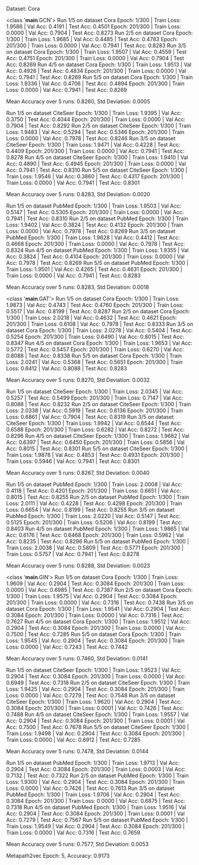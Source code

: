Dataset: Cora

<class '__main__.GCN'>
Run 1/5 on dataset Cora
Epoch: 1/300 | Train Loss: 1.9586 | Val Acc: 0.4191 | Test Acc: 0.4501
Epoch: 201/300 | Train Loss: 0.0000 | Val Acc: 0.7904 | Test Acc: 0.8273
Run 2/5 on dataset Cora
Epoch: 1/300 | Train Loss: 1.9685 | Val Acc: 0.4485 | Test Acc: 0.4783
Epoch: 201/300 | Train Loss: 0.0000 | Val Acc: 0.7941 | Test Acc: 0.8283
Run 3/5 on dataset Cora
Epoch: 1/300 | Train Loss: 1.9507 | Val Acc: 0.4559 | Test Acc: 0.4751
Epoch: 201/300 | Train Loss: 0.0000 | Val Acc: 0.7904 | Test Acc: 0.8269
Run 4/5 on dataset Cora
Epoch: 1/300 | Train Loss: 1.9513 | Val Acc: 0.4926 | Test Acc: 0.4834
Epoch: 201/300 | Train Loss: 0.0000 | Val Acc: 0.7941 | Test Acc: 0.8269
Run 5/5 on dataset Cora
Epoch: 1/300 | Train Loss: 1.9336 | Val Acc: 0.4706 | Test Acc: 0.4894
Epoch: 201/300 | Train Loss: 0.0000 | Val Acc: 0.7941 | Test Acc: 0.8269

Mean Accuracy over 5 runs: 0.8260, Std Deviation: 0.0005

Run 1/5 on dataset CiteSeer
Epoch: 1/300 | Train Loss: 1.9395 | Val Acc: 0.3750 | Test Acc: 0.4044
Epoch: 201/300 | Train Loss: 0.0000 | Val Acc: 0.7904 | Test Acc: 0.8292
Run 2/5 on dataset CiteSeer
Epoch: 1/300 | Train Loss: 1.9483 | Val Acc: 0.5294 | Test Acc: 0.5346
Epoch: 201/300 | Train Loss: 0.0000 | Val Acc: 0.7978 | Test Acc: 0.8246
Run 3/5 on dataset CiteSeer
Epoch: 1/300 | Train Loss: 1.9471 | Val Acc: 0.4228 | Test Acc: 0.4409
Epoch: 201/300 | Train Loss: 0.0000 | Val Acc: 0.7941 | Test Acc: 0.8278
Run 4/5 on dataset CiteSeer
Epoch: 1/300 | Train Loss: 1.9410 | Val Acc: 0.4890 | Test Acc: 0.4945
Epoch: 201/300 | Train Loss: 0.0000 | Val Acc: 0.7941 | Test Acc: 0.8310
Run 5/5 on dataset CiteSeer
Epoch: 1/300 | Train Loss: 1.9546 | Val Acc: 0.3860 | Test Acc: 0.4317
Epoch: 201/300 | Train Loss: 0.0000 | Val Acc: 0.7941 | Test Acc: 0.8301

Mean Accuracy over 5 runs: 0.8283, Std Deviation: 0.0020

Run 1/5 on dataset PubMed
Epoch: 1/300 | Train Loss: 1.9503 | Val Acc: 0.5147 | Test Acc: 0.5305
Epoch: 201/300 | Train Loss: 0.0000 | Val Acc: 0.7941 | Test Acc: 0.8310
Run 2/5 on dataset PubMed
Epoch: 1/300 | Train Loss: 1.9402 | Val Acc: 0.3824 | Test Acc: 0.4132
Epoch: 201/300 | Train Loss: 0.0000 | Val Acc: 0.7978 | Test Acc: 0.8269
Run 3/5 on dataset PubMed
Epoch: 1/300 | Train Loss: 1.9628 | Val Acc: 0.4412 | Test Acc: 0.4668
Epoch: 201/300 | Train Loss: 0.0000 | Val Acc: 0.7978 | Test Acc: 0.8324
Run 4/5 on dataset PubMed
Epoch: 1/300 | Train Loss: 1.9355 | Val Acc: 0.3824 | Test Acc: 0.4104
Epoch: 201/300 | Train Loss: 0.0000 | Val Acc: 0.7978 | Test Acc: 0.8269
Run 5/5 on dataset PubMed
Epoch: 1/300 | Train Loss: 1.9501 | Val Acc: 0.4265 | Test Acc: 0.4631
Epoch: 201/300 | Train Loss: 0.0000 | Val Acc: 0.7941 | Test Acc: 0.8283

Mean Accuracy over 5 runs: 0.8283, Std Deviation: 0.0018


<class '__main__.GAT'>
Run 1/5 on dataset Cora
Epoch: 1/300 | Train Loss: 1.9873 | Val Acc: 0.4743 | Test Acc: 0.4760
Epoch: 201/300 | Train Loss: 0.5517 | Val Acc: 0.8199 | Test Acc: 0.8287
Run 2/5 on dataset Cora
Epoch: 1/300 | Train Loss: 2.0218 | Val Acc: 0.4632 | Test Acc: 0.4621
Epoch: 201/300 | Train Loss: 0.6108 | Val Acc: 0.7978 | Test Acc: 0.8333
Run 3/5 on dataset Cora
Epoch: 1/300 | Train Loss: 2.0278 | Val Acc: 0.5404 | Test Acc: 0.5254
Epoch: 201/300 | Train Loss: 0.6490 | Val Acc: 0.8015 | Test Acc: 0.8347
Run 4/5 on dataset Cora
Epoch: 1/300 | Train Loss: 1.9653 | Val Acc: 0.5772 | Test Acc: 0.5457
Epoch: 201/300 | Train Loss: 0.6270 | Val Acc: 0.8088 | Test Acc: 0.8338
Run 5/5 on dataset Cora
Epoch: 1/300 | Train Loss: 2.0241 | Val Acc: 0.5368 | Test Acc: 0.5651
Epoch: 201/300 | Train Loss: 0.6412 | Val Acc: 0.8088 | Test Acc: 0.8283

Mean Accuracy over 5 runs: 0.8270, Std Deviation: 0.0032

Run 1/5 on dataset CiteSeer
Epoch: 1/300 | Train Loss: 2.0345 | Val Acc: 0.5257 | Test Acc: 0.5499
Epoch: 201/300 | Train Loss: 0.7147 | Val Acc: 0.8088 | Test Acc: 0.8232
Run 2/5 on dataset CiteSeer
Epoch: 1/300 | Train Loss: 2.0338 | Val Acc: 0.5919 | Test Acc: 0.6136
Epoch: 201/300 | Train Loss: 0.6861 | Val Acc: 0.7904 | Test Acc: 0.8319
Run 3/5 on dataset CiteSeer
Epoch: 1/300 | Train Loss: 1.9942 | Val Acc: 0.6544 | Test Acc: 0.6588
Epoch: 201/300 | Train Loss: 0.6282 | Val Acc: 0.8272 | Test Acc: 0.8296
Run 4/5 on dataset CiteSeer
Epoch: 1/300 | Train Loss: 1.9682 | Val Acc: 0.6397 | Test Acc: 0.6450
Epoch: 201/300 | Train Loss: 0.5856 | Val Acc: 0.8015 | Test Acc: 0.8301
Run 5/5 on dataset CiteSeer
Epoch: 1/300 | Train Loss: 1.9878 | Val Acc: 0.4853 | Test Acc: 0.4931
Epoch: 201/300 | Train Loss: 0.5946 | Val Acc: 0.7941 | Test Acc: 0.8301

Mean Accuracy over 5 runs: 0.8267, Std Deviation: 0.0040

Run 1/5 on dataset PubMed
Epoch: 1/300 | Train Loss: 2.0008 | Val Acc: 0.4118 | Test Acc: 0.4201
Epoch: 201/300 | Train Loss: 0.6651 | Val Acc: 0.8015 | Test Acc: 0.8255
Run 2/5 on dataset PubMed
Epoch: 1/300 | Train Loss: 2.0111 | Val Acc: 0.4228 | Test Acc: 0.4298
Epoch: 201/300 | Train Loss: 0.6654 | Val Acc: 0.8199 | Test Acc: 0.8255
Run 3/5 on dataset PubMed
Epoch: 1/300 | Train Loss: 2.0220 | Val Acc: 0.5147 | Test Acc: 0.5125
Epoch: 201/300 | Train Loss: 0.5206 | Val Acc: 0.8199 | Test Acc: 0.8403
Run 4/5 on dataset PubMed
Epoch: 1/300 | Train Loss: 1.9865 | Val Acc: 0.6176 | Test Acc: 0.6468
Epoch: 201/300 | Train Loss: 0.5962 | Val Acc: 0.8235 | Test Acc: 0.8296
Run 5/5 on dataset PubMed
Epoch: 1/300 | Train Loss: 2.0038 | Val Acc: 0.5809 | Test Acc: 0.5771
Epoch: 201/300 | Train Loss: 0.5757 | Val Acc: 0.7941 | Test Acc: 0.8278

Mean Accuracy over 5 runs: 0.8288, Std Deviation: 0.0023


<class '__main__.GIN'>
Run 1/5 on dataset Cora
Epoch: 1/300 | Train Loss: 1.9609 | Val Acc: 0.2904 | Test Acc: 0.3084
Epoch: 201/300 | Train Loss: 0.0000 | Val Acc: 0.6985 | Test Acc: 0.7387
Run 2/5 on dataset Cora
Epoch: 1/300 | Train Loss: 1.9575 | Val Acc: 0.2904 | Test Acc: 0.3084
Epoch: 201/300 | Train Loss: 0.0000 | Val Acc: 0.7316 | Test Acc: 0.7438
Run 3/5 on dataset Cora
Epoch: 1/300 | Train Loss: 1.9541 | Val Acc: 0.2904 | Test Acc: 0.3084
Epoch: 201/300 | Train Loss: 0.0000 | Val Acc: 0.7316 | Test Acc: 0.7627
Run 4/5 on dataset Cora
Epoch: 1/300 | Train Loss: 1.9512 | Val Acc: 0.2904 | Test Acc: 0.3084
Epoch: 201/300 | Train Loss: 0.0000 | Val Acc: 0.7500 | Test Acc: 0.7285
Run 5/5 on dataset Cora
Epoch: 1/300 | Train Loss: 1.9545 | Val Acc: 0.2904 | Test Acc: 0.3084
Epoch: 201/300 | Train Loss: 0.0000 | Val Acc: 0.7243 | Test Acc: 0.7442

Mean Accuracy over 5 runs: 0.7460, Std Deviation: 0.0141

Run 1/5 on dataset CiteSeer
Epoch: 1/300 | Train Loss: 1.9523 | Val Acc: 0.2904 | Test Acc: 0.3084
Epoch: 201/300 | Train Loss: 0.0000 | Val Acc: 0.6949 | Test Acc: 0.7318
Run 2/5 on dataset CiteSeer
Epoch: 1/300 | Train Loss: 1.9425 | Val Acc: 0.2904 | Test Acc: 0.3084
Epoch: 201/300 | Train Loss: 0.0000 | Val Acc: 0.7279 | Test Acc: 0.7548
Run 3/5 on dataset CiteSeer
Epoch: 1/300 | Train Loss: 1.9620 | Val Acc: 0.2904 | Test Acc: 0.3084
Epoch: 201/300 | Train Loss: 0.0001 | Val Acc: 0.7426 | Test Acc: 0.7488
Run 4/5 on dataset CiteSeer
Epoch: 1/300 | Train Loss: 1.9557 | Val Acc: 0.2904 | Test Acc: 0.3084
Epoch: 201/300 | Train Loss: 0.0001 | Val Acc: 0.7500 | Test Acc: 0.7678
Run 5/5 on dataset CiteSeer
Epoch: 1/300 | Train Loss: 1.9498 | Val Acc: 0.2904 | Test Acc: 0.3084
Epoch: 201/300 | Train Loss: 0.0000 | Val Acc: 0.6912 | Test Acc: 0.7285

Mean Accuracy over 5 runs: 0.7478, Std Deviation: 0.0144

Run 1/5 on dataset PubMed
Epoch: 1/300 | Train Loss: 1.9713 | Val Acc: 0.2904 | Test Acc: 0.3084
Epoch: 201/300 | Train Loss: 0.0003 | Val Acc: 0.7132 | Test Acc: 0.7322
Run 2/5 on dataset PubMed
Epoch: 1/300 | Train Loss: 1.9300 | Val Acc: 0.2904 | Test Acc: 0.3084
Epoch: 201/300 | Train Loss: 0.0000 | Val Acc: 0.7426 | Test Acc: 0.7613
Run 3/5 on dataset PubMed
Epoch: 1/300 | Train Loss: 1.9706 | Val Acc: 0.2904 | Test Acc: 0.3084
Epoch: 201/300 | Train Loss: 0.0000 | Val Acc: 0.6875 | Test Acc: 0.7318
Run 4/5 on dataset PubMed
Epoch: 1/300 | Train Loss: 1.9516 | Val Acc: 0.2904 | Test Acc: 0.3084
Epoch: 201/300 | Train Loss: 0.0001 | Val Acc: 0.7279 | Test Acc: 0.7567
Run 5/5 on dataset PubMed
Epoch: 1/300 | Train Loss: 1.9549 | Val Acc: 0.2904 | Test Acc: 0.3084
Epoch: 201/300 | Train Loss: 0.0000 | Val Acc: 0.7316 | Test Acc: 0.7659

Mean Accuracy over 5 runs: 0.7577, Std Deviation: 0.0053


Metapath2vec
Epoch: 5, Accuracy: 0.9173
